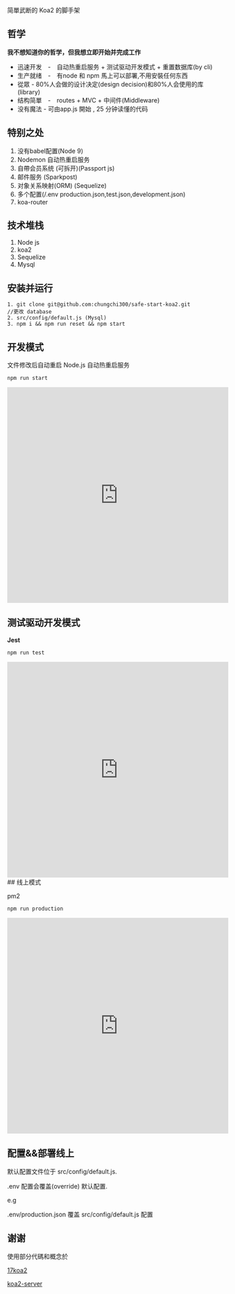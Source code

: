 简單武断的 Koa2 的脚手架

## 哲学

**我不想知道你的哲学，但我想立即开始并完成工作**

* 迅速开发　-　自动热重启服务 + 测试驱动开发模式 + 重置数据库(by cli)
* 生产就绪　-　有node 和 npm 馬上可以部署,不用安裝任何东西
* 從眾 - 80%人会做的设计决定(design decision)和80%人会使用的库(library)
* 结构简單　-　routes + MVC + 中间件(Middleware)
* 没有魔法 - 可由app.js 開始 , 25 分钟读懂的代码

## 特别之处
1. 没有babel配置(Node 9)
2. Nodemon 自动热重启服务
3. 自帶会员系统 (可拆开)(Passport js)
4. 邮件服务 (Sparkpost)
5. 对象关系映射(ORM) (Sequelize)
6. 多个配置(/.env production.json,test.json,development.json)
7. koa-router

## 技术堆栈
1. Node js
2. koa2
3. Sequelize
4. Mysql

## 安装并运行
```
1. git clone git@github.com:chungchi300/safe-start-koa2.git
//更改 database
2. src/config/default.js (Mysql)
3. npm i && npm run reset && npm start
```
## 开发模式

文件修改后自动重启 Node.js 自动热重启服务
```
npm run start
```
<iframe height=498 width=510 src='http://player.youku.com/embed/XMzM0NDQ5MDg1Ng==' frameborder=0 'allowfullscreen'></iframe>

## 测试驱动开发模式

**Jest**
```
npm run test
```
<iframe height=498 width=510 src='http://player.youku.com/embed/XMzM0NDQ5NTMwMA==' frameborder=0 'allowfullscreen'></iframe>
## 线上模式

pm2
```
npm run production
```
<iframe height=498 width=510 src='http://player.youku.com/embed/XMzM0NDQ5ODU3Ng==' frameborder=0 'allowfullscreen'></iframe>

## 配置&&部署线上
默认配置文件位于 src/config/default.js.

.env 配置会覆盖(override) 默认配置.

e.g

.env/production.json 覆盖 src/config/default.js 配置

## 谢谢
使用部分代碼和概念於

[17koa2](https://github.com/17koa/koa2-startkit)

[koa2-server](https://github.com/zhongxia245/koa2-server)
